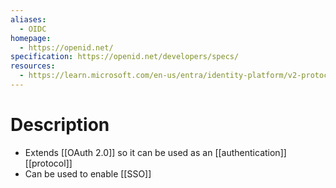 ```yaml
---
aliases:
  - OIDC
homepage:
  - https://openid.net/
specification: https://openid.net/developers/specs/
resources:
  - https://learn.microsoft.com/en-us/entra/identity-platform/v2-protocols-oidc
---
```

# Description
- Extends [[OAuth 2.0]] so it can be used as an [[authentication]] [[protocol]]
- Can be used to enable [[SSO]]